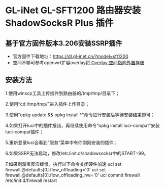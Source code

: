 # GL-iNet GL-SFT1200 路由器安装 ShadowSocksR Plus 插件

## 基于官方固件版本3.206安装SSRP插件

- 官方固件下载地址：https://dl.gl-inet.cn/?model=sft1200
- 空间不够可参考openwrt扩容overlay[将 Overlay 空间指向外置存储](https://blog.digicat-studio.com/Technology/openwrt_overlay.html)

## 安装方法
1.使用winscp工具上传插件到路由器的/tmp/tmp/目录下；

2.使用“cd /tmp/tmp/”进入插件上传目录；

3.使用“opkg update && opkg install *”命令进行安装后等待安装结束即可；

4.如果打开luci中的插件报错，再继续使用命令“opkg install luci-compat”安装luci-compat插件；

5.重新登录luci会看到“服务”菜单中有你刚刚安装的插件；

6.如果SSRP无法启动，修改/etc/init.d/shadowsocksr中的START=99。

7.如果刷淘宝反应缓慢，执行以下命令关闭硬件加速
    uci set firewall.@defaults[0].flow_offloading='0'
    uci set firewall.@defaults[0].flow_offloading_hw='0'
    uci commit firewall
    /etc/init.d/firewall restart

